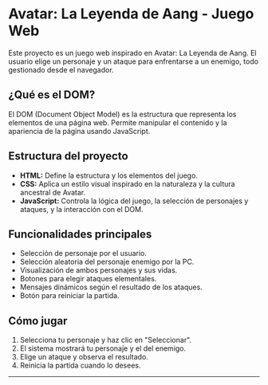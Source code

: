 # Avatar: La Leyenda de Aang - Juego Web

Este proyecto es un juego web inspirado en Avatar: La Leyenda de Aang. El usuario elige un personaje y un ataque para enfrentarse a un enemigo, todo gestionado desde el navegador.

## ¿Qué es el DOM?
El DOM (Document Object Model) es la estructura que representa los elementos de una página web. Permite manipular el contenido y la apariencia de la página usando JavaScript.

## Estructura del proyecto
- **HTML:** Define la estructura y los elementos del juego.
- **CSS:** Aplica un estilo visual inspirado en la naturaleza y la cultura ancestral de Avatar.
- **JavaScript:** Controla la lógica del juego, la selección de personajes y ataques, y la interacción con el DOM.

## Funcionalidades principales
- Selección de personaje por el usuario.
- Selección aleatoria del personaje enemigo por la PC.
- Visualización de ambos personajes y sus vidas.
- Botones para elegir ataques elementales.
- Mensajes dinámicos según el resultado de los ataques.
- Botón para reiniciar la partida.

## Cómo jugar
1. Selecciona tu personaje y haz clic en "Seleccionar".
2. El sistema mostrará tu personaje y el del enemigo.
3. Elige un ataque y observa el resultado.
4. Reinicia la partida cuando lo desees.

---